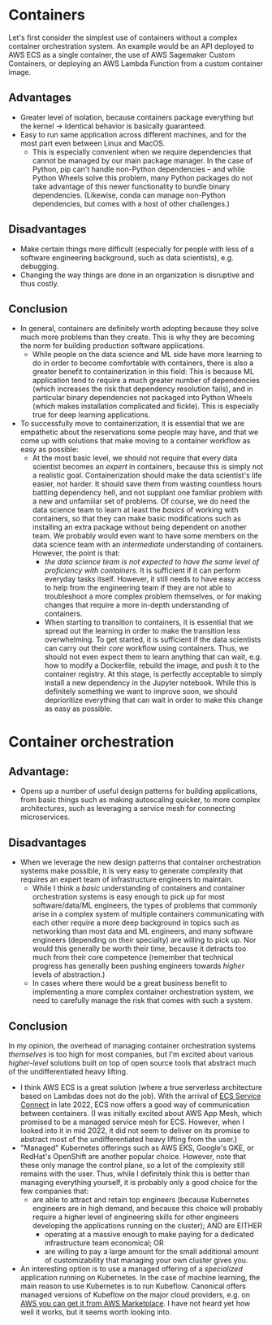 # Containers
Let's first consider the simplest use of containers without a complex container orchestration system. An example would be an API deployed to AWS ECS as a single container, the use of AWS Sagemaker Custom Containers, or deploying an AWS Lambda Function from a custom container image.

## Advantages
- Greater level of isolation, because containers package everything but the kernel -> Identical behavior is basically guaranteed.
- Easy to run same application across different machines, and for the most part even between Linux and MacOS. 
  - This is especially convenient when we require dependencies that cannot be managed by our main package manager. In the case of Python, pip can't handle non-Python dependencies – and while Python Wheels solve this problem, many Python packages do not take advantage of this newer functionality to bundle binary dependencies. (Likewise, conda can manage non-Python dependencies, but comes with a host of other challenges.)

## Disadvantages
- Make certain things more difficult (especially for people with less of a software engineering background, such as data scientists), e.g. debugging.
- Changing the way things are done in an organization is disruptive and thus costly.

## Conclusion
- In general, containers are definitely worth adopting because they solve much more problems than they create. This is why they are becoming the norm for building production software applications.
  - While people on the data science and ML side have more learning to do in order to become comfortable with containers, there is also a greater benefit to containerization in this field: This is because ML application tend to require a much greater number of dependencies (which increases the risk that dependency resolution fails), and in particular binary dependencies not packaged into Python Wheels (which makes installation complicated and fickle). This is especially true for deep learning applications.
- To successfully move to containerization, it is essential that we are empathetic about the reservations some people may have, and that we come up with solutions that make moving to a  container workflow as easy as possible:
  - At the most basic level, we should not require  that every data scientist becomes an _expert_ in containers, because this is simply not a realistic goal. Containerization should make the data scientist's life easier, not harder. It should save them from wasting countless hours battling dependency hell, and not supplant one familiar problem with a new and unfamiliar set of problems. Of course, we do need the data science team to learn at least the _basics_ of working with containers, so that they can make basic modifications such as installing an extra package without being dependent on another team. We probably would even want to have some members on the data science team with an _intermediate_ understanding of containers. However, the point is that:
    - *the data science team is not expected to have the same level of proficiency with containers*. It is sufficient if it can perform everyday tasks itself. However, it still needs to have easy access to help from the engineering team if they are not able to troubleshoot a more complex problem themselves, or for making changes that require a more in-depth understanding of containers.
    - When starting to transition to containers, it is essential that we spread out the learning in order to make the transition less overwhelming. To get started, it is sufficient if the data scientists can carry out their _core_ workflow using containers. Thus, we should not even expect them to learn anything that can wait, e.g. how to modify a Dockerfile, rebuild the image, and push it to the container registry. At this stage, is perfectly acceptable to simply install a new dependency in the Jupyter notebook. While this is definitely something we want to improve soon, we should deprioritize everything that can wait in order to make this change as easy as possible.

# Container orchestration
## Advantage:
- Opens up a number of useful design patterns for building applications, from basic things such as making autoscaling quicker, to more complex architectures, such as leveraging a service mesh for connecting microservices.

## Disadvantages
- When we leverage the new design patterns that container orchestration systems make possible, it is very easy to generate complexity that requires an expert team of infrastructure engineers to maintain.
  - While I think a _basic_ understanding of containers and container orchestration systems is easy enough to pick up for most software/data/ML engineers, the types of problems that commonly arise in a complex system of multiple containers communicating with each other require a more deep background in topics such as networking than most data and ML engineers, and many software engineers (depending on their specialty) are willing to pick up. Nor would this generally be worth their time, because it detracts too much from their core competence (remember that technical progress has generally been pushing engineers towards _higher_ levels of abstraction.)
  - In cases where there would be a great business benefit to implementing a more complex container orchestration system, we need to carefully manage the risk that comes with such a system. 

## Conclusion
In my opinion, the overhead of managing container orchestration systems _themselves_ is too high for most companies, but I'm excited about various *higher-level* solutions built on top of open source tools that abstract much of the undifferentiated heavy lifting.
  - I think AWS ECS is a great solution (where a true serverless architecture based on Lambdas does not do the job). With the arrival of [ECS Service Connect](https://docs.aws.amazon.com/AmazonECS/latest/developerguide/service-connect.html) in late 2022, ECS now offers a good way of communication between containers. (I was initially excited about AWS App Mesh, which promised to be a managed service mesh for ECS. However, when I looked into it in mid 2022, it did not seem to deliver on its promise to abstract most of the undifferentiated heavy lifting from the user.)
  - "Managed" Kubernetes offerings such as AWS EKS, Google's GKE, or RedHat's OpenShift are another popular choice. However, note that these only manage the control plane, so a lot of the complexity still remains with the user. Thus, while I definitely think this is better than managing everything yourself, it is probably only a good choice for the few companies that:
    - are able to attract and retain top engineers (because Kubernetes engineers are in high demand, and because this choice will probably require a higher level of engineering skills for other engineers developing the applications running on the cluster); AND are EITHER
      - operating at a massive enough to make paying for a dedicated infrastructure team economical; OR
      - are willing to pay a large amount for the small additional amount of customizability that managing your own cluster gives you.
  - An interesting option is to use a managed offering of a *specialized* application running on Kubernetes. In the case of machine learning, the main reason to use Kubernetes is to run Kubeflow. Canonical offers managed versions of Kubeflow on the major cloud providers, e.g. on [AWS you can get it from AWS Marketplace](https://aws.amazon.com/marketplace/pp/prodview-r627lvl3ub6em). I have not heard yet how well it works, but it seems worth looking into.
